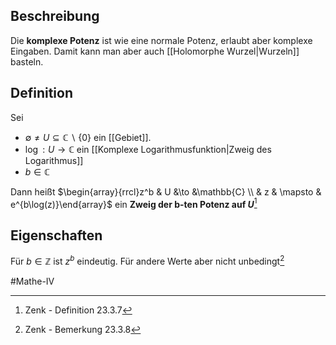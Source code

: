 ## Beschreibung
Die **komplexe Potenz** ist wie eine normale Potenz, erlaubt aber komplexe Eingaben.
Damit kann man aber auch [[Holomorphe Wurzel|Wurzeln]] basteln.

## Definition
Sei 
- $\emptyset \neq U \subseteq \mathbb{C} \backslash \{0\}$ ein [[Gebiet]]. 
- $\log: U \to \mathbb{C}$ ein [[Komplexe Logarithmusfunktion|Zweig des Logarithmus]]
- $b \in \mathbb{C}$

Dann heißt $\begin{array}{rrcl}z^b & U &\to &\mathbb{C} \\ & z & \mapsto & e^{b\log(z)}\end{array}$ ein **Zweig der b-ten Potenz auf $U$**[^1]

## Eigenschaften
Für $b \in \mathbb{Z}$ ist $z^b$ eindeutig. Für andere Werte aber nicht unbedingt[^2]

#Mathe-IV 

[^1]: Zenk - Definition 23.3.7
[^2]: Zenk - Bemerkung 23.3.8 